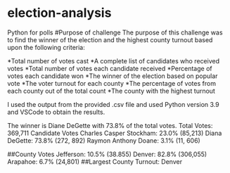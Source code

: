 # election-analysis
Python for polls
#Purpose of challenge
The purpose of this challenge was to find the winner of the election and the highest county turnout based upon the following criteria:

*Total number of votes cast
*A complete list of candidates who received votes
*Total number of votes each candidate received
*Percentage of votes each candidate won
*The winner of the election based on popular vote
*The voter turnout for each county
*The percentage of votes from each county out of the total count
*The county with the highest turnout

I used the output from the provided .csv file and used Python version 3.9 and VSCode to obtain the results.

The winner is Diane DeGette with 73.8% of the total votes. 
Total Votes:  369,711
Candidate Votes
Charles Casper Stockham:  23.0% (85,213)
Diana DeGette:  73.8% (272, 892)
Raymon Anthony Doane:  3.1% (11, 606)

##County Votes
Jefferson: 10.5% (38.855)
Denver:  82.8% (306,055)
Arapahoe:  6.7% (24,801)
##Largest County Turnout:  Denver




